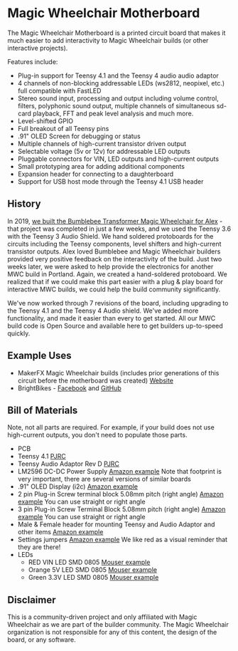 # Magic Wheelchair Motherboard

The Magic Wheelchair Motherboard is a printed circuit board that makes it much easier to add interactivity to Magic Wheelchair builds (or other interactive projects). 

Features include:
* Plug-in support for Teensy 4.1 and the Teensy 4 audio audio adaptor
* 4 channels of non-blocking addressable LEDs (ws2812, neopixel, etc.) full compatible with FastLED
* Stereo sound input, processing and output including volume control, filters, polyphonic sound output, multiple channels of simultaneous sd-card playback, FFT and peak level analysis and much more.
* Level-shifted GPIO
* Full breakout of all Teensy pins
* .91" OLED Screen for debugging or status
* Multiple channels of high-current transistor driven output
* Selectable voltage (5v or 12v) for addressable LED outputs
* Pluggable connectors for VIN, LED outputs and high-current outputs
* Small prototyping area for adding additional components
* Expansion header for connecting to a daughterboard
* Support for USB host mode through the Teensy 4.1 USB header

## History
In 2019, [we built the Bumblebee Transformer Magic Wheelchair for Alex](https://makezine.com/2019/02/08/watch-these-makers-transform-a-wheelchair-into-an-interactive-bumblebee-costume/) - that project was completed in just a few weeks, and we used the Teensy 3.6 with the Teensy 3 Audio Shield. We hand soldered protoboards for the circuits including the Teensy components, level shifters and high-current transistor outputs. Alex loved Bumblebee and Magic Wheelchair builders provided very positive feedback on the interactivity of the build. Just two weeks later, we were asked to help provide the electronics for another MWC build in Portland. Again, we created a hand-soldered protoboard. We realized that if we could make this part easier with a plug & play board for interactive MWC builds, we could help the build community significantly.

We've now worked through 7 revisions of the board, including upgrading to the Teensy 4.1 and the Teensy 4 Audio shield. We've added more functionality, and made it easier than every to get started. All our MWC build code is Open Source and available here to get builders up-to-speed quickly.

## Example Uses
* MakerFX Magic Wheelchair builds (includes prior generations of this circuit before the motherboard was created) [Website](http://www.makerfx.org/magic-wheelchair])
* BrightBikes - [Facebook](www.facebook.com/brightbikesorl) and [GitHub](https://github.com/makerfx/brightbikes)

## Bill of Materials
Note, not all parts are required. For example, if your build does not use high-current outputs, you don't need to populate those parts.

* PCB 
* Teensy 4.1 [PJRC](https://www.pjrc.com/store/teensy41.html)
* Teensy Audio Adaptor Rev D [PJRC](https://www.pjrc.com/store/teensy3_audio.html)
* LM2596 DC-DC Power Supply [Amazon example](https://www.amazon.com/gp/product/B07VVXF7YX/) Note that footprint is very important, there are several versions of similar boards
* .91" OLED Display (i2c) [Amazon example](https://www.amazon.com/MELIFE-Display-SSD1306-3-3V-5V-Arduino/dp/B08F1ZBGLN/)
* 2 pin Plug-in Screw terminal block 5.08mm pitch (right angle) [Amazon example](https://www.amazon.com/gp/product/B07317PFSH/) You can use straight or right angle
* 3 pin Plug-in Screw Terminal Block 5.08mm pitch (right angle) [Amazon example](https://www.amazon.com/gp/product/B07TC4WHZJ/) You can use straight or right angle
* Male & Female header for mounting Teensy and Audio Adaptor and other items [Amazon example](https://www.amazon.com/gp/product/B06Y4S6G29/)
* Settings jumpers [Amazon example](https://www.amazon.com/gp/product/B07Q3CDPXF) We like red as a visual reminder that they are there!
* LEDs
  * RED VIN LED SMD 0805 [Mouser example](https://www.mouser.com/ProductDetail/645-599-0110-007F/)
  * Orange 5V LED SMD 0805 [Mouser example](https://www.mouser.com/ProductDetail/645-599-0130-007F/)
  * Green 3.3V LED SMD 0805 [Mouser example](https://www.mouser.com/ProductDetail/645-599-0181-007F/)


## Disclaimer
This is a community-driven project and only affiliated with Magic Wheelchair as we are part of the builder community. The Magic Wheelchair organization is not responsible for any of this content, the design of the board, or any software. 
 
